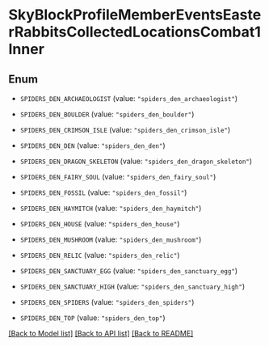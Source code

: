 # SkyBlockProfileMemberEventsEasterRabbitsCollectedLocationsCombat1Inner

## Enum


* `SPIDERS_DEN_ARCHAEOLOGIST` (value: `"spiders_den_archaeologist"`)

* `SPIDERS_DEN_BOULDER` (value: `"spiders_den_boulder"`)

* `SPIDERS_DEN_CRIMSON_ISLE` (value: `"spiders_den_crimson_isle"`)

* `SPIDERS_DEN_DEN` (value: `"spiders_den_den"`)

* `SPIDERS_DEN_DRAGON_SKELETON` (value: `"spiders_den_dragon_skeleton"`)

* `SPIDERS_DEN_FAIRY_SOUL` (value: `"spiders_den_fairy_soul"`)

* `SPIDERS_DEN_FOSSIL` (value: `"spiders_den_fossil"`)

* `SPIDERS_DEN_HAYMITCH` (value: `"spiders_den_haymitch"`)

* `SPIDERS_DEN_HOUSE` (value: `"spiders_den_house"`)

* `SPIDERS_DEN_MUSHROOM` (value: `"spiders_den_mushroom"`)

* `SPIDERS_DEN_RELIC` (value: `"spiders_den_relic"`)

* `SPIDERS_DEN_SANCTUARY_EGG` (value: `"spiders_den_sanctuary_egg"`)

* `SPIDERS_DEN_SANCTUARY_HIGH` (value: `"spiders_den_sanctuary_high"`)

* `SPIDERS_DEN_SPIDERS` (value: `"spiders_den_spiders"`)

* `SPIDERS_DEN_TOP` (value: `"spiders_den_top"`)


[[Back to Model list]](../README.md#documentation-for-models) [[Back to API list]](../README.md#documentation-for-api-endpoints) [[Back to README]](../README.md)


